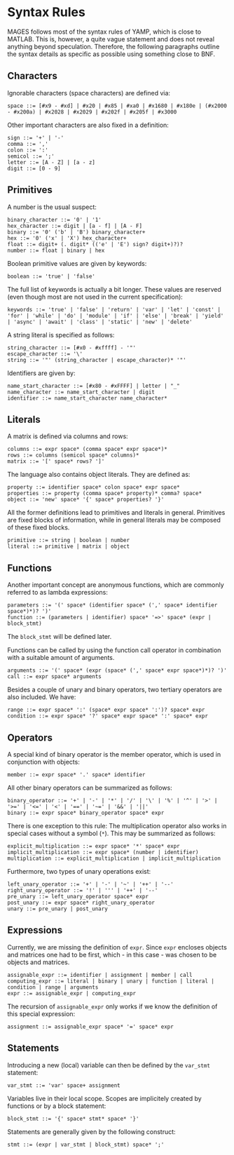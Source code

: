 # Syntax Rules

MAGES follows most of the syntax rules of YAMP, which is close to MATLAB. This is, however, a quite vague statement and does not reveal anything beyond speculation. Therefore, the following paragraphs outline the syntax details as specific as possible using something close to BNF.

## Characters

Ignorable characters (space characters) are defined via:

```
space ::= [#x9 - #xd] | #x20 | #x85 | #xa0 | #x1680 | #x180e | (#x2000 - #x200a) | #x2028 | #x2029 | #x202f | #x205f | #x3000
```

Other important characters are also fixed in a definition:

```
sign ::= '+' | '-'
comma ::= ','
colon ::= ':'
semicol ::= ';'
letter ::= [A - Z] | [a - z]
digit ::= [0 - 9]
``` 

## Primitives

A number is the usual suspect:

```
binary_character ::= '0' | '1'
hex_character ::= digit | [a - f] | [A - F]
binary ::= '0' ('b' | 'B') binary_character+
hex ::= '0' ('x' | 'X') hex_character+
float ::= digit+ (. digit* (('e' | 'E') sign? digit+)?)?
number ::= float | binary | hex
```

Boolean primitive values are given by keywords:

```
boolean ::= 'true' | 'false'
```

The full list of keywords is actually a bit longer. These values are reserved (even though most are not used in the current specification):

```
keywords ::= 'true' | 'false' | 'return' | 'var' | 'let' | 'const' | 'for' | 'while' | 'do' | 'module' | 'if' | 'else' | 'break' | 'yield' | 'async' | 'await' | 'class' | 'static' | 'new' | 'delete'
```

A string literal is specified as follows:

```
string_character ::= [#x0 - #xffff] - '"'
escape_character ::= '\' 
string ::= '"' (string_character | escape_character)* '"'
```

Identifiers are given by:

```
name_start_character ::= [#x80 - #xFFFF] | letter | "_"
name_character ::= name_start_character | digit
identifier ::= name_start_character name_character*
```

## Literals

A matrix is defined via columns and rows:

```
columns ::= expr space* (comma space* expr space*)*
rows ::= columns (semicol space* columns)*
matrix ::= '[' space* rows? ']'
```

The language also contains object literals. They are defined as:

```
property ::= identifier space* colon space* expr space*
properties ::= property (comma space* property)* comma? space*
object ::= 'new' space* '{' space* properties? '}'
```

All the former definitions lead to primitives and literals in general. Primitives are fixed blocks of information, while in general literals may be composed of these fixed blocks.

```
primitive ::= string | boolean | number
literal ::= primitive | matrix | object
```

## Functions

Another important concept are anonymous functions, which are commonly referred to as lambda expressions:

```
parameters ::= '(' space* (identifier space* (',' space* identifier space*)*)? ')'
function ::= (parameters | identifier) space* '=>' space* (expr | block_stmt)
```

The `block_stmt` will be defined later.

Functions can be called by using the function call operator in combination with a suitable amount of arguments.

```
arguments ::= '(' space* (expr (space* (',' space* expr space*)*)? ')'
call ::= expr space* arguments
```

Besides a couple of unary and binary operators, two tertiary operators are also included. We have:

```
range ::= expr space* ':' (space* expr space* ':')? space* expr
condition ::= expr space* '?' space* expr space* ':' space* expr
```

## Operators

A special kind of binary operator is the member operator, which is used in conjunction with objects:

```
member ::= expr space* '.' space* identifier
```

All other binary operators can be summarized as follows:

```
binary_operator ::= '+' | '-' | '*' | '/' | '\' | '%' | '^' | '>' | '>=' | '<=' | '<' | '==' | '~=' | '&&' | '||'
binary ::= expr space* binary_operator space* expr
```

There is one exception to this rule: The multiplication operator also works in special cases without a symbol (`*`). This may be summarized as follows:

```
explicit_multiplication ::= expr space* '*' space* expr
implicit_multiplication ::= expr space* (number | identifier)
multiplication ::= explicit_multiplication | implicit_multiplication
```

Furthermore, two types of unary operations exist:

```
left_unary_operator ::= '+' | '-' | '~' | '++' | '--'
right_unary_operator ::= '!' | ''' | '++' | '--'
pre_unary ::= left_unary_operator space* expr
post_unary ::= expr space* right_unary_operator
unary ::= pre_unary | post_unary
```

## Expressions

Currently, we are missing the definition of `expr`. Since `expr` encloses objects and matrices one had to be first, which - in this case - was chosen to be objects and matrices.

```
assignable_expr ::= identifier | assignment | member | call
computing_expr ::= literal | binary | unary | function | literal | condition | range | arguments
expr ::= assignable_expr | computing_expr
```

The recursion of `assignable_expr` only works if we know the definition of this special expression:

```
assignment ::= assignable_expr space* '=' space* expr
```

## Statements

Introducing a new (local) variable can then be defined by the `var_stmt` statement:

```
var_stmt ::= 'var' space+ assignment
```

Variables live in their local scope. Scopes are implicitely created by functions or by a block statement:

```
block_stmt ::= '{' space* stmt* space* '}'
```

Statements are generally given by the following construct:

```
stmt ::= (expr | var_stmt | block_stmt) space* ';'
```

